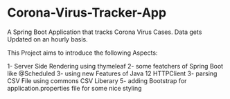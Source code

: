 # Corona-Virus-Tracker-App

A Spring Boot Application that tracks Corona Virus Cases. 
Data gets Updated on an hourly basis.

This Project aims to introduce the following Aspects:

1- Server Side Rendering using thymeleaf
2- some featchers of Spring Boot like @Scheduled
3- using new Features of Java 12 HTTPClient
3- parsing CSV File using commons CSV Liberary
5- adding Bootstrap for application.properties file for some nice styling
